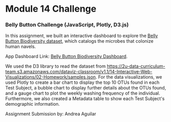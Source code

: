 # Module 14 Challenge

### Belly Button Challenge (JavaScript, Plotly, D3.js)

In this assignment, we built an interactive dashboard to explore the [Belly Button Biodiversity dataset](http://robdunnlab.com/projects/belly-button-biodiversity/), which catalogs the microbes that colonize human navels.

App Dashboard Link: [Belly Button Biodiversity Dashboard](https://andreaiaguilar.github.io/belly-button-challenge/).

We used the D3 library to read the dataset from https://2u-data-curriculum-team.s3.amazonaws.com/dataviz-classroom/v1.1/14-Interactive-Web-Visualizations/02-Homework/samples.json. 
For the data visualizations, we used Plotly to create a bar chart to display the top 10 OTUs found in each Test Subject, a bubble chart to display further details about the OTUs found, and a gauge chart to plot the weekly washing frequency of the individual. Furthermore, we also created a Metadata table to show each Test Subject's demographic information. 

Assignment Submission by: Andrea Aguilar
